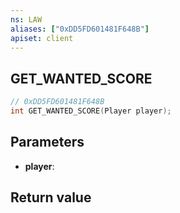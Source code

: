 ```yaml
---
ns: LAW
aliases: ["0xDD5FD601481F648B"]
apiset: client
---
```

## GET_WANTED_SCORE

```c
// 0xDD5FD601481F648B
int GET_WANTED_SCORE(Player player);
```


## Parameters
* **player**:

## Return value

